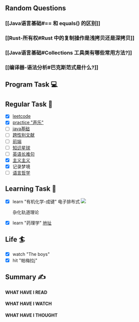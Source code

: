 ## Random Questions
### [[Java语言基础#\=\= 和 equals() 的区别]]

### [[Rust-所有权#Rust 中的复制操作是浅拷贝还是深拷贝]]

### [[Java语言基础#Collections 工具类有哪些常用方法?]]

### [[编译器-语法分析#巴克斯范式是什么?]]



## Program Task  💻

## Regular Task  🤡
- [x] [leetcode](https://leetcode.cn/study-plan/algorithms/?progress=tyz0ksg)
- [x] [practice "声乐"](https://docs.google.com/spreadsheets/d/1F0zsAOoyfBXu63_U2zy0et0Ku1OxZ0DCDKUsEI5Ebjs/edit#gid=1676784532)
- [ ] [java基础](https://javaguide.cn/java/basis/java-basic-questions-01.html#%E5%9F%BA%E7%A1%80%E6%A6%82%E5%BF%B5)
- [ ] [跨性别文献](https://transreads.org/tag/article/)
- [ ] [前端](https://web.qianguyihao.com)
- [ ] [知识星球](http://svip.iocoder.cn/index/index.html)
- [ ] [英语长难句](https://www.bilibili.com/video/BV1mC4y1p7Fh?p=154)
- [x] [主义主义](https://space.bilibili.com/23191782/channel/seriesdetail?sid=1424248)
- [x] 记录梦境
- [ ] [语言哲学](https://www.bilibili.com/video/BV1hL4y1b73o)

## Learning Task 🎯
- [x] learn "有机化学-成键"
	电子排布式
	![](https://picture-bed-1301848969.cos.ap-shanghai.myqcloud.com/20220610134157.png)

	杂化轨道理论
- [x] learn "药理学" [地址](https://www.bilibili.com/video/BV1dv411V7cw?p=2&vd_source=96c18635d20f0cc3b2c33ac78719180e)

## Life 🏄
- [x] watch "The boys"
- [x] hit "帕梅拉j"

## Summary ✍
####  WHAT HAVE I READ

#### WHAT HAVE I WATCH

#### WHAT HAVE I THOUGHT
